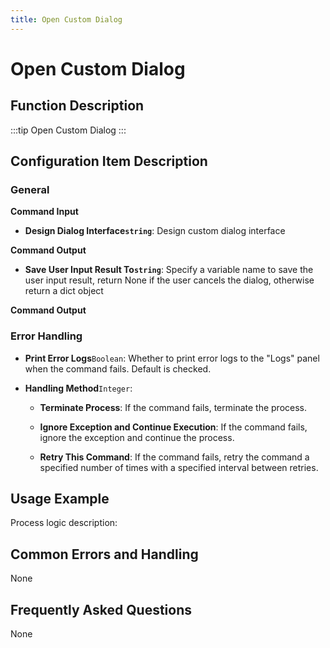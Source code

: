 ```yaml
---
title: Open Custom Dialog
---
```


# Open Custom Dialog

## Function Description

:::tip 
Open Custom Dialog
:::

## Configuration Item Description

### General

**Command Input**

- **Design Dialog Interface`string`**: Design custom dialog interface


**Command Output**

- **Save User Input Result To`string`**: Specify a variable name to save the user input result, return None if the user cancels the dialog, otherwise return a dict object


**Command Output**

### Error Handling

- **Print Error Logs**`Boolean`: Whether to print error logs to the "Logs" panel when the command fails. Default is checked. 

- **Handling Method**`Integer`:

    - **Terminate Process**: If the command fails, terminate the process.

    - **Ignore Exception and Continue Execution**: If the command fails, ignore the exception and continue the process.

    - **Retry This Command**: If the command fails, retry the command a specified number of times with a specified interval between retries.

## Usage Example

Process logic description:

## Common Errors and Handling

None

## Frequently Asked Questions

None

